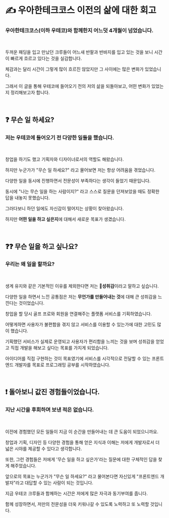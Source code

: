 # ✍️ 우아한테크코스 이전의 삶에 대한 회고

### 우아한테크코스(이하 우테코)와 함께한지 어느덧 4개월이 넘었습니다.

<br>

두꺼운 패딩을 입고 만났던 크루들이 어느새 반팔과 반바지를 입고 있는 것을 보니 시간이 빠르게 흐르고 있다는 것을 실감합니다.

체감과는 달리 시간이 그렇게 많이 흐르진 않았지만 그 사이에는 많은 변화가 있었습니다.

그래서 이 글을 통해 우테코에 들어오기 전의 저의 삶을 되돌아보고, 어떤 변화가 있었는지 정리해보고자 합니다.

<br>

## ❓ 무슨 일 하세요?

### 저는 우테코에 들어오기 전 다양한 일들을 했습니다.

<br>

창업을 하기도 했고 기획자와 디자이너로서의 역할도 해왔습니다.

하지만 누군가가 "무슨 일 하세요?" 라고 물어보면 저는 항상 어려움을 겪었습니다.

다양한 일을 동시에 진행하면서 전문성이 부족하다는 생각이 들었기 때문입니다.

동시에 "나는 무슨 일을 하는 사람이지?" 라고 스스로 질문을 던져보았을 때도 정확한 답을 내놓지 못했습니다.

그러다보니 하던 일에도 자신감이 떨어지는 상황이 찾아왔습니다.

하지만 **어떤 일을 하고 싶은지**에 대해서 새로운 목표가 생겼습니다.

<br>

## ❓❓ 무슨 일을 하고 싶나요?

### 우리는 왜 일을 할까요?

<br>

생계 유지와 같은 기본적인 이유를 제외한다면 저는 **🚀성취감**이라고 말하고 싶습니다.

다양한 일을 하면서 느낀 공통점은 저는 **무언가를 만들어내는 것**에 대해 큰 성취감을 느낀다는 것이었습니다.

창업을 할 당시 골프 프로와 회원을 연결해주는 플랫폼 서비스를 기획하였습니다.

어떻게하면 사용자가 불편함을 겪지 않고 서비스를 이용할 수 있는가에 대한 고민도 많이 했습니다.

기획했던 서비스가 실제로 운영되고 사용자가 편리함을 느끼는 것을 보며 성취감을 얻었고 직접 개발을 해보고 싶다는 목표를 가지게 되었습니다.

아이디어를 직접 구현하는 것이 목표였기에 서비스를 시각적으로 전달할 수 있는 프론트엔드 개발자를 목표로 프로그래밍 공부를 시작하였습니다.

<br>

## ❗️ 돌아보니 값진 경험들이었습니다.

### 지난 시간을 후회하며 보낸 적은 없습니다.

<br>

이전에 경험했던 모든 일들이 지금 이 순간을 만들어내는 데 큰 도움이 되었으니까요.

창업과 기획, 디자인 등 다양한 경험을 통해 얻은 지식과 이해는 저에게 개발자로서 더 넓은 시야를 제공할 수 있다고 생각합니다.

또한, 그런 경험들은 저에게 '무슨 일을 하고 싶은가'라는 질문에 대한 구체적인 답을 찾게 해주었습니다.

앞으로의 목표는 누군가가 "무슨 일 하세요?" 라고 물어본다면 자신있게 "프론트엔드 개발자"라고 대답할 수 있는 사람이 되는 것입니다.

지금 우테코 크루들과 함께하는 시간은 저에게 많은 자극과 동기부여를 줍니다.

함께 성장하면서, 저만의 전문성을 더욱 키워나갈 수 있도록 노력하고 또 노력할 것입니다.
